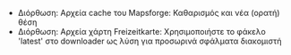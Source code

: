 - Διόρθωση: Αρχεία cache του Mapsforge: Καθαρισμός και νέα (ορατή) θέση
- Διόρθωση: Αρχεία χάρτη Freizeitkarte: Χρησιμοποιήστε το φάκελο 'latest' στο downloader ως λύση για προσωρινά σφάλματα διακομιστή

